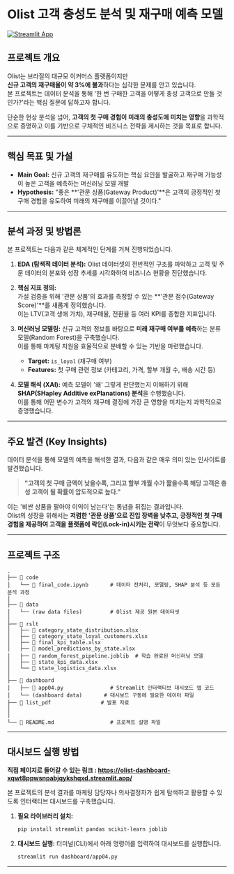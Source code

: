 # Olist 고객 충성도 분석 및 재구매 예측 모델

[![Streamlit App](https://img.shields.io/badge/Live_Dashboard-FF4B4B?style=for-the-badge&logo=streamlit&logoColor=white)](https://olist-dashboard-xqwt8ppwsnpabjqykshqxd.streamlit.app/)

## 프로젝트 개요

Olist는 브라질의 대규모 이커머스 플랫폼이지만<br>
**신규 고객의 재구매율이 약 3%에 불과**하다는 심각한 문제를 안고 있습니다. <br>
본 프로젝트는 데이터 분석을 통해 '한 번 구매한 고객을 어떻게 충성 고객으로 만들 것인가?'라는 핵심 질문에 답하고자 합니다.

단순한 현상 분석을 넘어, **고객의 첫 구매 경험이 미래의 충성도에 미치는 영향**을 과학적으로 증명하고 이를 기반으로 구체적인 비즈니스 전략을 제시하는 것을 목표로 합니다.

---

## 핵심 목표 및 가설

* **Main Goal:** 신규 고객의 재구매를 유도하는 핵심 요인을 발굴하고 재구매 가능성이 높은 고객을 예측하는 머신러닝 모델 개발<br>
* **Hypothesis:** "좋은 **'관문 상품(Gateway Product)'**은 고객의 긍정적인 첫 구매 경험을 유도하여 미래의 재구매를 이끌어낼 것이다."

---

## 분석 과정 및 방법론

본 프로젝트는 다음과 같은 체계적인 단계를 거쳐 진행되었습니다.

1.  **EDA (탐색적 데이터 분석):** Olist 데이터셋의 전반적인 구조를 파악하고 고객 및 주문 데이터의 분포와 성장 추세를 시각화하여 비즈니스 현황을 진단했습니다.

2.  **핵심 지표 정의:**<br>
      가설 검증을 위해 '관문 상품'의 효과를 측정할 수 있는 **'관문 점수(Gateway Score)'**를 새롭게 정의했습니다. <br>
      이는 LTV(고객 생애 가치), 재구매율, 전환율 등 여러 KPI를 종합한 지표입니다.

4.  **머신러닝 모델링:**
      신규 고객의 정보를 바탕으로 **미래 재구매 여부를 예측**하는 분류 모델(Random Forest)을 구축했습니다.<br>
      이를 통해 마케팅 자원을 효율적으로 분배할 수 있는 기반을 마련했습니다.<br>
    * **Target:** `is_loyal` (재구매 여부)
    * **Features:** 첫 구매 관련 정보 (카테고리, 가격, 할부 개월 수, 배송 시간 등)

6.  **모델 해석 (XAI):**
      예측 모델이 '왜' 그렇게 판단했는지 이해하기 위해 **SHAP(SHapley Additive exPlanations) 분석**을 수행했습니다.<br>
      이를 통해 어떤 변수가 고객의 재구매 결정에 가장 큰 영향을 미치는지 과학적으로 증명했습니다.

---

## 주요 발견 (Key Insights)

데이터 분석을 통해 모델의 예측을 해석한 결과, 다음과 같은 매우 의미 있는 인사이트를 발견했습니다.

> **"고객의 첫 구매 금액이 낮을수록, 그리고 할부 개월 수가 짧을수록 해당 고객은 충성 고객이 될 확률이 압도적으로 높다."**

이는 '비싼 상품을 팔아야 이익이 남는다'는 통념을 뒤집는 결과입니다. <br>
Olist의 성장을 위해서는 **저렴한 '관문 상품'으로 진입 장벽을 낮추고, 긍정적인 첫 구매 경험을 제공하여 고객을 플랫폼에 락인(Lock-in)시키는 전략**이 무엇보다 중요합니다.

---

## 프로젝트 구조

```
.
├── 📂 code
│   └── 📜 final_code.ipynb       # 데이터 전처리, 모델링, SHAP 분석 등 모든 분석 과정
│
├── 📂 data
│   └── (raw data files)         # Olist 제공 원본 데이터셋
│
├── 📂 rslt
│   ├── 📄 category_state_distribution.xlsx
│   ├── 📄 category_state_loyal_customers.xlsx
│   ├── 📄 final_kpi_table.xlsx
│   ├── 📄 model_predictions_by_state.xlsx
│   ├── 📄 random_forest_pipeline.joblib  # 학습 완료된 머신러닝 모델
│   ├── 📄 state_kpi_data.xlsx
│   └── 📄 state_logistics_data.xlsx
│
├── 📂 dashboard
│   ├── 📜 app04.py               # Streamlit 인터랙티브 대시보드 앱 코드
│   └── (dashboard data)       # 대시보드 구동에 필요한 데이터 파일
├── 📄 list_pdf                # 발표 자료
│
│
└── 📜 README.md                  # 프로젝트 설명 파일
```

---

## 대시보드 실행 방법

**직접 페이지로 들어갈 수 있는 링크 : https://olist-dashboard-xqwt8ppwsnpabjqykshqxd.streamlit.app/**

본 프로젝트의 분석 결과를 마케팅 담당자나 의사결정자가 쉽게 탐색하고 활용할 수 있도록 인터랙티브 대시보드를 구축했습니다.

1.  **필요 라이브러리 설치:**
    ```bash
    pip install streamlit pandas scikit-learn joblib
    ```

2.  **대시보드 실행:**
    터미널(CLI)에서 아래 명령어를 입력하여 대시보드를 실행합니다.
    ```bash
    streamlit run dashboard/app04.py
    ```

---
